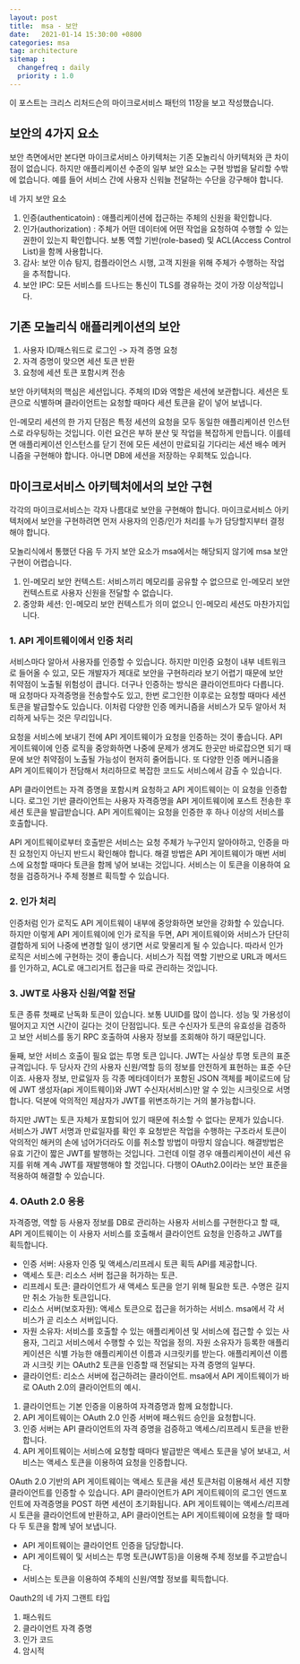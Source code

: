 ```yaml
---
layout: post
title:  msa - 보안
date:   2021-01-14 15:30:00 +0800
categories: msa
tag: architecture
sitemap :
  changefreq : daily
  priority : 1.0
---
```


이 포스트는 크리스 리처드슨의 마이크로서비스 패턴의 11장을 보고 작성했습니다.

## 보안의 4가지 요소

보안 측면에서만 본다면 마이크로서비스 아키텍처는 기존 모놀리식 아키텍처와 큰 차이점이 없습니다. 하지만 애플리케이션 수준의 일부 보안 요소는 구현 방법을 달리할 수밖에 없습니다. 예를 들어 서비스 간에 사용자 신워늘 전달하는 수단을 강구해야 합니다.

네 가지 보안 요소 

1. 인증(authenticatoin) : 애플리케이션에 접근하는 주체의 신원을 확인합니다. 
2. 인가(authorization) : 주체가 어떤 데이터에 어떤 작업을 요청하여 수행할 수 있는 권한이 있는지 확인합니다. 보통 역할 기반(role-based) 및 ACL(Access Control List)을 함께 사용합니다. 
3. 감사: 보안 이슈 탐지, 컴플라이언스 시행, 고객 지원을 위해 주체가 수행하는 작업을 추적합니다.
4. 보안 IPC: 모든 서비스를 드나드는 통신이 TLS를 경유하는 것이 가장 이상적입니다.

## 기존 모놀리식 애플리케이션의 보안

1. 사용자 ID/패스워드로 로그인 -> 자격 증명 요청
2. 자격 증명이 맞으면 세션 토큰 반환
3. 요청에 세션 토큰 포함시켜 전송

보안 아키텍처의 핵심은 세션입니다. 주체의 ID와 역할은 세션에 보관합니다. 세션은 토큰으로 식별하며 클라이언트는 요청할 때마다 세션 토큰을 같이 넣어 보냅니다.

인-메모리 세션의 한 가지 단점은 특정 세션의 요청을 모두 동일한 애플리케이션 인스턴스로 라우팅하는 것입니다. 이런 요건은 부하 분산 및 작업을 복잡하게 만듭니다. 이를테면 애플리케이션 인스턴스를 닫기 전에 모든 세션이 만료되길 기다리는 세션 배수 메커니즘을 구현해야 합니다. 아니면 DB에 세션을 저장하는 우회책도 있습니다.



## 마이크로서비스 아키텍처에서의 보안 구현

각각의 마이크로서비스는 각자 나름대로 보안을 구현해야 합니다. 마이크로서비스 아키텍처에서 보안을 구현하려면 먼저 사용자의 인증/인가 처리를 누가 담당할지부터 결정해야 합니다.

모놀리식에서 통했던 다음 두 가지 보안 요소가 msa에서는 해당되지 않기에 msa 보안 구현이 어렵습니다.

1. 인-메모리 보안 컨텍스트: 서비스끼리 메모리를 공유할 수 없으므로 인-메모리 보안 컨텍스트로 사용자 신원을 전달할 수 없습니다.
2. 중앙화 세션: 인-메모리 보안 컨텍스트가 의미 없으니 인-메모리 세션도 마찬가지입니다.

### 1. API 게이트웨이에서 인증 처리

서비스마다 알아서 사용자를 인증할 수 있습니다. 하지만 미인증 요청이 내부 네트워크로 들어올 수 있고, 모든 개발자가 제대로 보안을 구현하리라 보기 어렵기 때문에 보안 취약점이 노출될 위험성이 큽니다. 더구나 인증하는 방식은 클라이언트마다 다릅니다. 매 요청마다 자격증명을 전송할수도 있고, 한번 로그인한 이후로는 요청할 때마다 세션 토큰을 발급할수도 있습니다. 이처럼 다양한 인증 메커니즘을 서비스가 모두 알아서 처리하게 놔두는 것은 무리입니다.

요청을 서비스에 보내기 전에 API 게이트웨이가 요청을 인증하는 것이 좋습니다. API 게이트웨이에 인증 로직을 중앙화하면 나중에 문제가 생겨도 한곳만 바로잡으면 되기 때문에 보안 취약점이 노출될 가능성이 현저히 줄어듭니다. 또 다양한 인증 메커니즘을 API 게이트웨이가 전담해서 처리하므로 복잡한 코드도 서비스에서 감출 수 있습니다.

API 클라이언트는 자격 증명을 포함시켜 요청하고 API 게이트웨이는 이 요청을 인증합니다. 로그인 기반 클라이언트는 사용자 자격증명을 API 게이트웨이에 포스트 전송한 후 세션 토큰을 발급받습니다. API 게이트웨이는 요청을 인증한 후 하나 이상의 서비스를 호출합니다.

API 게이트웨이로부터 호출받은 서비스는 요청 주체가 누구인지 알아야하고, 인증을 마친 요청인지 아닌지 반드시 확인해야 합니다. 해결 방법은 API 게이트웨이가 매번 서비스에 요청할 때마다 토큰을 함께 넣어 보내는 것입니다. 서비스는 이 토큰을 이용하여 요청을 검증하거나 주체 정볼르 획득할 수 있습니다.

### 2. 인가 처리

인증처럼 인가 로직도 API 게이트웨이 내부에 중앙화하면 보안을 강화할 수 있습니다. 하지만 이렇게 API 게이트웨이에 인가 로직을 두면, API 게이트웨이와 서비스가 단단히 결합하게 되어 나중에 변경할 일이 생기면 서로 맞물리게 될 수 있습니다. 따라서 인가 로직은 서비스에 구현하는 것이 좋습니다. 서비스가 직접 역할 기반으로 URL과 메서드를 인가하고, ACL로 애그리거트 접근을 따로 관리하는 것입니다.

### 3. JWT로 사용자 신원/역할 전달

토큰 종류 첫째로 난독화 토큰이 있습니다. 보통 UUID를 많이 씁니다. 성능 및 가용성이 떨어지고 지연 시간이 길다는 것이 단점입니다. 토큰 수신자가 토큰의 유효성을 검증하고 보안 서비스를 동기 RPC 호출하여 사용자 정보를 조회해야 하기 때문입니다. 

둘째, 보안 서비스 호출이 필요 없는 투명 토큰 입니다. JWT는 사실상 투명 토큰의 표준 규격입니다. 두 당사자 간의 사용자 신원/역할 등의 정보를 안전하게 표현하는 표준 수단이죠. 사용자 정보, 만료일자 등 각종 메타데이터가 포함된 JSON 객체를 페이로드에 담에 JWT 생성자(api 게이트웨이)와 JWT 수신자(서비스)만 알 수 있는 시크릿으로 서명합니다. 덕분에 악의적인 제삼자가 JWT를 위변조하기는 거의 불가능합니다.

하지만 JWT는 토큰 자체가 포함되어 있기 때문에 취소할 수 없다는 문제가 있습니다. 서비스가 JWT 서명과 만료일자를 확인 후 요청받은 작업을 수행하는 구조라서 토큰이 악의적인 해커의 손에 넘어가더라도 이를 취소할 방법이 마땅치 않습니다. 해결방법은 유효 기간이 짧은 JWT를 발행하는 것입니다. 그런데 이럴 경우 애플리케이션이 세션 유지를 위해 계속 JWT를 재발행해야 할 것입니다. 다행이 OAuth2.0이라는 보안 표준을 적용하여 해결할 수 있습니다.

### 4. OAuth 2.0 응용

자격증명, 역할 등 사용자 정보를 DB로 관리하는 사용자 서비스를 구현한다고 할 때, API 게이트웨이는 이 사용자 서비스를 호출해서 클라이언트 요청을 인증하고 JWT를 획득합니다. 

- 인증 서버: 사용자 인증 및 액세스/리프레시 토큰 획득 API를 제공합니다.
- 액세스 토큰: 리소스 서버 접근을 허가하는 토큰.
- 리프레시 토큰: 클라이언트가 새 액세스 토큰을 얻기 위해 필요한 토큰. 수명은 길지만 취소 가능한 토큰입니다.
- 리소스 서버(보호자원): 액세스  토큰으로 접근을 허가하는 서비스. msa에서 각 서비스가 곧 리소스 서버입니다.
- 자원 소유자: 서비스를 호출할 수 있는 애플리케이션 및 서비스에 접근할 수 있는 사용자, 그리고 서비스에서 수행할 수 있는 작업을 정의. 자원 소유자가 등록한 애플리케이션은 식별 가능한 애플리케이션 이름과 시크릿키를 받는다. 애플리케이션 이름과 시크릿 키는 OAuth2 토큰을 인증할 때 전달되는 자격 증명의 일부다.
- 클라이언트: 리소스 서버에 접근하려는 클라이언트. msa에서 API 게이트웨이가 바로 OAuth 2.0의 클라이언트의 예시.



1. 클라이언트는 기본 인증을 이용하여 자격증명과 함께 요청합니다.
2. API 게이트웨이는 OAuth 2.0 인증 서버에 패스워드 승인을 요청합니다.
3. 인증 서버는 API 클라이언트의 자격 증명을 검증하고 액세스/리프레시 토큰을 반환합니다.
4. API 게이트웨이는 서비스에 요청할 때마다 발급받은 액세스 토큰을 넣어 보내고, 서비스는 액세스 토큰을 이용하여 요청을 인증합니다.

OAuth 2.0 기반의 API 게이트웨이는 액세스 토큰을 세션 토큰처럼 이용해서 세션 지향 클라이언트를 인증할 수 있습니다. API 클라이언트가 API 게이트웨이의 로그인 엔드포인트에 자격증명을 POST 하면 세션이 초기화됩니다. API 게이트웨이는 액세스/리프레시 토큰을 클라이언트에 반환하고, API 클라이언트는 API 게이트웨이에 요청을 할 때마다 두 토큰을 함께 넣어 보냅니다.

- API 게이트웨이는 클라이언트 인증을 담당합니다.
- API 게이트웨이 및 서비스는 투명 토큰(JWT등)을 이용해 주체 정보를 주고받습니다.
- 서비스는 토큰을 이용하여 주체의 신원/역할 정보를 획득합니다.



Oauth2의 네 가지 그랜트 타입

1. 패스워드
2. 클라이언트 자격 증명
3. 인가 코드
4. 암시적



